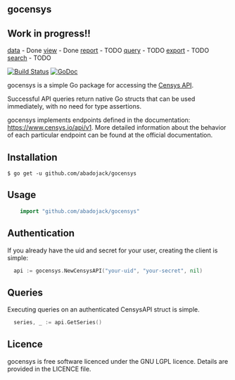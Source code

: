 ## gocensys

## Work in progress!!
 [data](https://censys.io/api/v1/docs/data) - Done
 [view](https://censys.io/api/v1/docs/view) - Done
 [report](https://censys.io/api/v1/docs/report) - TODO
 [query](https://censys.io/api/v1/docs/query) - TODO
 [export](https://censys.io/api/v1/docs/export) - TODO
 [search](https://censys.io/api/v1/docs/search) - TODO 

[![Build Status](https://travis-ci.org/abadojack/gocensys.svg?branch=master)](https://travis-ci.org/abadojack/gocensys)  [![GoDoc](https://godoc.org/github.com/abadojack/gocensys?status.png)](http://godoc.org/github.com/abadojack/gocensys)

gocensys is a simple Go package for accessing the [Censys API](https://www.censys.io/api/v1).

Successful API queries return native Go structs that can be used immediately,
with no need for type assertions.

gocensys implements endpoints defined in the documentation: https://www.censys.io/api/v1.
More detailed information about the behavior of each particular endpoint can be found at the official documentation.

## Installation
	
	$ go get -u github.com/abadojack/gocensys

## Usage

```Go
	import "github.com/abadojack/gocensys"
```

## Authentication

If you already have the uid and secret for your user, creating the client is simple:

```Go
  api := gocensys.NewCensysAPI("your-uid", "your-secret", nil)
```

## Queries

Executing queries on an authenticated CensysAPI struct is simple.
```Go
  series, _ := api.GetSeries()
```

## Licence
gocensys is free software licenced under the GNU LGPL licence. Details are provided in the LICENCE file.
